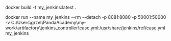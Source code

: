 docker build -t my_jenkins:latest .

docker run --name my_jenkins --rm --detach -p 8081:8080 -p 50001:50000 -v C:\Users\grzel\PandaAcademy\my-work\artifactory\jenkins_controller\casc.yml:/usr/share/jenkins/ref/casc.yml my_jenkins